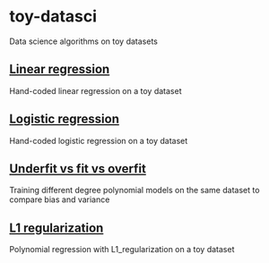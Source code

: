 # toy-datasci
Data science algorithms on toy datasets

## [Linear regression](linear_regression.ipynb)

Hand-coded linear regression on a toy dataset

## [Logistic regression](logistic_regression.ipynb)

Hand-coded logistic regression on a toy dataset

## [Underfit vs fit vs overfit](underfitting_overfitting.ipynb)

Training different degree polynomial models on the same dataset to compare bias and variance

## [L1 regularization](l1_regularization.ipynb)

Polynomial regression with L1_regularization on a toy dataset
